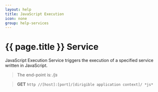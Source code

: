 ```yaml
---
layout: help
title: JavaScript Execution
icon: none
group: help-services
---
```


{{ page.title }} Service
===

JavaScript Execution Service triggers the execution of a specified service written in JavaScript.

> The end-point is: */js*

> **GET** `http //[host]:[port]/[dirigible application context]/ *js*`
